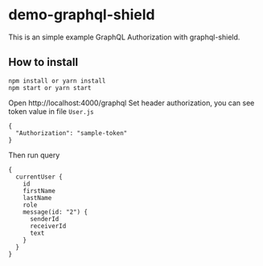 # demo-graphql-shield
This is an simple example GraphQL Authorization with graphql-shield. 

## How to install
```
npm install or yarn install
npm start or yarn start
```
Open http://localhost:4000/graphql
Set header authorization, you can see token value in file `User.js`
```
{
  "Authorization": "sample-token"
}
```
Then run query
```
{
  currentUser {
    id
    firstName
    lastName
    role
    message(id: "2") {
      senderId
      receiverId
      text
    }
  }
}
```

